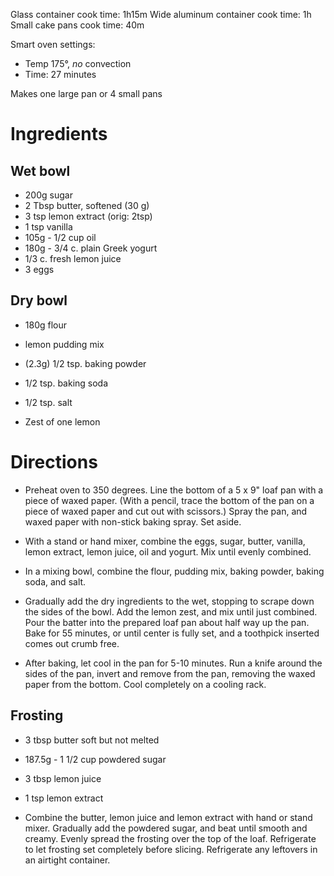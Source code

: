 Glass container cook time: 1h15m
Wide aluminum container cook time: 1h
Small cake pans cook time: 40m

Smart oven settings:
* Temp 175°, _no_ convection
* Time: 27 minutes

Makes one large pan or 4 small pans

# Ingredients
## Wet bowl
* 200g sugar
* 2 Tbsp butter, softened (30 g)
* 3 tsp lemon extract (orig: 2tsp)
* 1 tsp vanilla
* 105g - 1/2 cup oil
* 180g - 3/4 c. plain Greek yogurt
* 1/3 c. fresh lemon juice
* 3 eggs

## Dry bowl
* 180g flour
* lemon pudding mix
* (2.3g) 1/2 tsp. baking powder
* 1/2 tsp. baking soda
* 1/2 tsp. salt

* Zest of one lemon

# Directions
* Preheat oven to 350 degrees. Line the bottom of a 5 x 9" loaf pan with a piece of waxed paper. (With a pencil, trace the bottom of the pan on a piece of waxed paper and cut out with scissors.) Spray the pan, and waxed paper with non-stick baking spray. Set aside.

* With a stand or hand mixer, combine the eggs, sugar, butter, vanilla, lemon extract, lemon juice, oil and yogurt. Mix until evenly combined.

* In a mixing bowl, combine the flour, pudding mix, baking powder, baking soda, and salt.

* Gradually add the dry ingredients to the wet, stopping to scrape down the sides of the bowl. Add the lemon zest, and mix until just combined. Pour the batter into the prepared loaf pan about half way up the pan. Bake for 55 minutes, or until center is fully set, and a toothpick inserted comes out crumb free.

* After baking, let cool in the pan for 5-10 minutes. Run a knife around the sides of the pan, invert and remove from the pan, removing the waxed paper from the bottom. Cool completely on a cooling rack.

## Frosting
* 3 tbsp butter soft but not melted
* 187.5g - 1 1/2 cup powdered sugar
* 3 tbsp lemon juice
* 1 tsp lemon extract

* Combine the butter, lemon juice and lemon extract with hand or stand mixer. Gradually add the powdered sugar, and beat until smooth and creamy. Evenly spread the frosting over the top of the loaf. Refrigerate to let frosting set completely before slicing. Refrigerate any leftovers in an airtight container.
